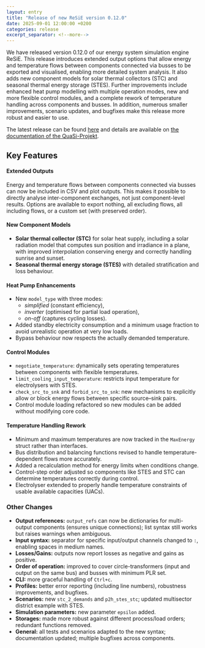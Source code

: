```yaml
---
layout: entry
title: "Release of new ReSiE version 0.12.0"
date: 2025-09-01 12:00:00 +0200
categories: release
excerpt_separator: <!--more-->
---
```


We have released version 0.12.0 of our energy system simulation engine ReSiE. This release introduces extended output options that allow energy and temperature flows between components connected via busses to be exported and visualised, enabling more detailed system analysis. It also adds new component models for solar thermal collectors (STC) and seasonal thermal energy storage (STES).
Further improvements include enhanced heat pump modelling with multiple operation modes, new and more flexible control modules, and a complete rework of temperature handling across components and busses. In addition, numerous smaller improvements, scenario updates, and bugfixes make this release more robust and easier to use.

The latest release can be found [here](https://github.com/QuaSi-Software/resie/releases) and details are available on [the documentation of the QuaSi-Projekt](https://quasi-software.readthedocs.io).

<!--more-->

## Key Features

#### Extended Outputs
Energy and temperature flows between components connected via busses can now be included in CSV and plot outputs. This makes it possible to directly analyse inter-component exchanges, not just component-level results. Options are available to export nothing, all excluding flows, all including flows, or a custom set (with preserved order).

#### New Component Models
* **Solar thermal collector (STC)** for solar heat supply, including a solar radiation model that computes sun position and irradiance in a plane, with improved interpolation conserving energy and correctly handling sunrise and sunset.
* **Seasonal thermal energy storage (STES)** with detailed stratification and loss behaviour.

#### Heat Pump Enhancements
* New `model_type` with three modes:
  * *simplified* (constant efficiency),
  * *inverter* (optimised for partial load operation),
  * *on-off* (captures cycling losses).
* Added standby electricity consumption and a minimum usage fraction to avoid unrealistic operation at very low loads.
* Bypass behaviour now respects the actually demanded temperature.

#### Control Modules
* `negotiate_temperature`: dynamically sets operating temperatures between components with flexible temperatures.
* `limit_cooling_input_temperature`: restricts input temperature for electrolysers with STES.
* `check_src_to_snk` and `forbid_src_to_snk`: new mechanisms to explicitly allow or block energy flows between specific source–sink pairs.
* Control module loading refactored so new modules can be added without modifying core code.

#### Temperature Handling Rework
* Minimum and maximum temperatures are now tracked in the `MaxEnergy` struct rather than interfaces.
* Bus distribution and balancing functions revised to handle temperature-dependent flows more accurately.
* Added a recalculation method for energy limits when conditions change.
* Control-step order adjusted so components like STES and STC can determine temperatures correctly during control.
* Electrolyser extended to properly handle temperature constraints of usable available capacities (UACs).

### Other Changes
* **Output references:** `output_refs` can now be dictionaries for multi-output components (ensures unique connections); list syntax still works but raises warnings when ambiguous.
* **Input syntax:** separator for specific input/output channels changed to `:`, enabling spaces in medium names.
* **Losses/Gains:** outputs now report losses as negative and gains as positive.
* **Order of operation:** improved to cover circle-transformers (input and output on the same bus) and busses with minimum PLR set.
* **CLI:** more graceful handling of `Ctrl+c`.
* **Profiles:** better error reporting (including line numbers), robustness improvements, and bugfixes.
* **Scenarios:** new `stc_2_demands` and `p2h_stes_stc`; updated multisector district example with STES.
* **Simulation parameters:** new parameter `epsilon` added.
* **Storages:** made more robust against different process/load orders; redundant functions removed.
* **General:** all tests and scenarios adapted to the new syntax; documentation updated; multiple bugfixes across components.